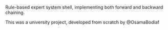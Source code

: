 Rule-based expert system shell, implementing both forward and backward chaining.

This was a university project, developed from scratch by @OsamaBodiaf
